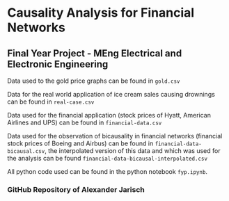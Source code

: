 # Causality Analysis for Financial Networks

## Final Year Project - MEng Electrical and Electronic Engineering

Data used to the gold price graphs can be found in `gold.csv`

Data for the real world application of ice cream sales causing drownings can be found in `real-case.csv`

Data used for the financial application (stock prices of Hyatt, American Airlines and UPS) can be found in `financial-data.csv`

Data used for the observation of bicausality in financial networks (financial stock prices of Boeing and Airbus) can be found in `financial-data-bicausal.csv`, the interpolated version of this data and which was used for the analysis can be found `financial-data-bicausal-interpolated.csv`

All python code used can be found in the python notebook `fyp.ipynb`.

### GitHub Repository of Alexander Jarisch

